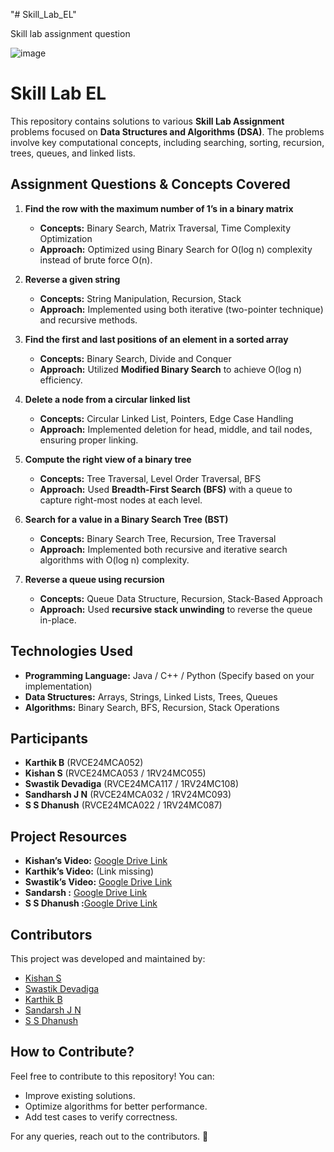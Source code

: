 


"# Skill_Lab_EL" 


Skill lab assignment question


![image](https://github.com/user-attachments/assets/32e3272e-5f19-4b36-ad77-9cfe4387edf9)

# **Skill Lab EL**  

This repository contains solutions to various **Skill Lab Assignment** problems focused on **Data Structures and Algorithms (DSA)**. The problems involve key computational concepts, including searching, sorting, recursion, trees, queues, and linked lists.  

## **Assignment Questions & Concepts Covered**  

1. **Find the row with the maximum number of 1’s in a binary matrix**  
   - **Concepts:** Binary Search, Matrix Traversal, Time Complexity Optimization  
   - **Approach:** Optimized using Binary Search for O(log n) complexity instead of brute force O(n).  

2. **Reverse a given string**  
   - **Concepts:** String Manipulation, Recursion, Stack  
   - **Approach:** Implemented using both iterative (two-pointer technique) and recursive methods.  

3. **Find the first and last positions of an element in a sorted array**  
   - **Concepts:** Binary Search, Divide and Conquer  
   - **Approach:** Utilized **Modified Binary Search** to achieve O(log n) efficiency.  

4. **Delete a node from a circular linked list**  
   - **Concepts:** Circular Linked List, Pointers, Edge Case Handling  
   - **Approach:** Implemented deletion for head, middle, and tail nodes, ensuring proper linking.  

5. **Compute the right view of a binary tree**  
   - **Concepts:** Tree Traversal, Level Order Traversal, BFS  
   - **Approach:** Used **Breadth-First Search (BFS)** with a queue to capture right-most nodes at each level.  

6. **Search for a value in a Binary Search Tree (BST)**  
   - **Concepts:** Binary Search Tree, Recursion, Tree Traversal  
   - **Approach:** Implemented both recursive and iterative search algorithms with O(log n) complexity.  

7. **Reverse a queue using recursion**  
   - **Concepts:** Queue Data Structure, Recursion, Stack-Based Approach  
   - **Approach:** Used **recursive stack unwinding** to reverse the queue in-place.  

## **Technologies Used**  
- **Programming Language:** Java / C++ / Python (Specify based on your implementation)  
- **Data Structures:** Arrays, Strings, Linked Lists, Trees, Queues  
- **Algorithms:** Binary Search, BFS, Recursion, Stack Operations  

## **Participants**  
- **Karthik B** (RVCE24MCA052)  
- **Kishan S** (RVCE24MCA053 / 1RV24MC055)  
- **Swastik Devadiga** (RVCE24MCA117 / 1RV24MC108)  
- **Sandharsh J N** (RVCE24MCA032 / 1RV24MC093)  
- **S S Dhanush** (RVCE24MCA022 / 1RV24MC087)  

## **Project Resources**  
- **Kishan’s Video:** [Google Drive Link](https://drive.google.com/drive/folders/1fd0nXD2AImU4n6BQqnHcBUAc7Z7x1sPt?usp=drive_link)  
- **Karthik’s Video:** (Link missing)  
- **Swastik’s Video:** [Google Drive Link](https://drive.google.com/drive/folders/1Y67LeNUjyz_HFSXwRouG4wr01XpOjn)
- **Sandarsh :** [Google Drive Link](https://drive.google.com/drive/folders/1LEXU6RfoE2XzBXNmNMPgF7Nt8xsmMfrR?usp=sharing)
- **S S Dhanush :**[Google Drive Link](https://drive.google.com/drive/folders/17e38iZC1kqdsPzSSK6EkYmDtAyMEaVzB)

## **Contributors**  
This project was developed and maintained by:  
- [Kishan S](https://github.com/Kishankharvi)  
- [Swastik Devadiga](https://github.com/swastikdevadiga1)  
- [Karthik B](https://github.com/karthikb1010)
- [Sandarsh J N](https://github.com/Sandarsh18)
- [S S Dhanush](https://github.com/dhanush6701)

## **How to Contribute?**  
Feel free to contribute to this repository! You can:  
- Improve existing solutions.  
- Optimize algorithms for better performance.  
- Add test cases to verify correctness.  

For any queries, reach out to the contributors. 🚀

